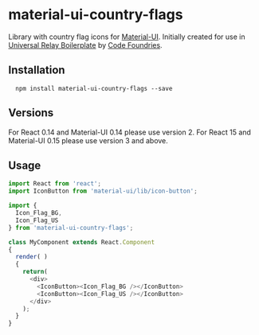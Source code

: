 material-ui-country-flags
=========================

Library with country flag icons for [Material-UI](http://www.material-ui.com/#/). Initially created for use in [Universal Relay Boilerplate](https://github.com/codefoundries/UniversalRelayBoilerplate) by [Code Foundries](http://codefoundries.com/).

## Installation

```shell
  npm install material-ui-country-flags --save
```

## Versions

For React 0.14 and Material-UI 0.14 please use version 2.
For React 15 and Material-UI 0.15 please use version 3 and above.

## Usage

```javascript
import React from 'react';
import IconButton from 'material-ui/lib/icon-button';

import {
  Icon_Flag_BG,
  Icon_Flag_US
} from 'material-ui-country-flags';

class MyComponent extends React.Component
{
  render( )
  {
    return(
      <div>
        <IconButton><Icon_Flag_BG /></IconButton>
        <IconButton><Icon_Flag_US /></IconButton>
      </div>
    );
  }
}

```
